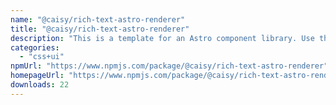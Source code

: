 ```yaml
---
name: "@caisy/rich-text-astro-renderer"
title: "@caisy/rich-text-astro-renderer"
description: "This is a template for an Astro component library. Use this template for writing components to use in multiple projects or publish to NPM."
categories:
  - "css+ui"
npmUrl: "https://www.npmjs.com/package/@caisy/rich-text-astro-renderer"
homepageUrl: "https://www.npmjs.com/package/@caisy/rich-text-astro-renderer"
downloads: 22
---
```


